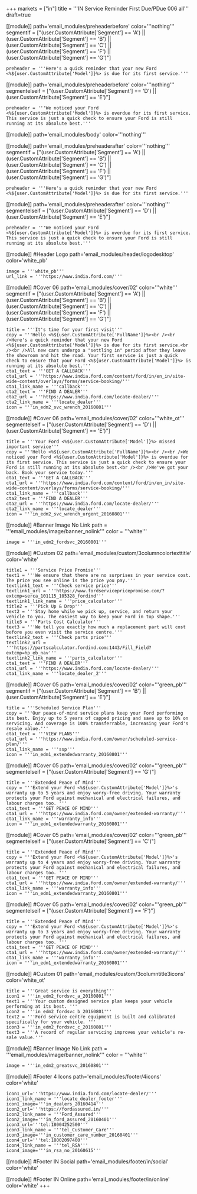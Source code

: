 +++
markets = ["in"]
title = '''IN Service Reminder First Due/PDue 006 all'''
draft=true

[[module]]
path='email_modules/preheaderbefore'
color='''nothing'''
segmentif = ["(user.CustomAttribute['Segment'] == 'A') || (user.CustomAttribute['Segment'] == 'B') || (user.CustomAttribute['Segment'] == 'C') || (user.CustomAttribute['Segment'] == 'F') || (user.CustomAttribute['Segment'] == 'G')"]

	preheader = '''Here's a quick reminder that your new Ford <%${user.CustomAttribute['Model']}%> is due for its first service.'''

[[module]]
path='email_modules/preheaderbefore'
color='''nothing'''
segmentelseif = ["(user.CustomAttribute['Segment'] == 'D') || (user.CustomAttribute['Segment'] == 'E')"]

	preheader = '''We noticed your Ford <%${user.CustomAttribute['Model']}%> is overdue for its first service. This service is just a quick check to ensure your Ford is still running at its absolute best.'''

[[module]]
path='email_modules/body'
color='''nothing'''

[[module]]
path='email_modules/preheaderafter'
color='''nothing'''
segmentif = ["(user.CustomAttribute['Segment'] == 'A') || (user.CustomAttribute['Segment'] == 'B') || (user.CustomAttribute['Segment'] == 'C') || (user.CustomAttribute['Segment'] == 'F') || (user.CustomAttribute['Segment'] == 'G')"]

	preheader = '''Here's a quick reminder that your new Ford <%${user.CustomAttribute['Model']}%> is due for its first service.'''

[[module]]
path='email_modules/preheaderafter'
color='''nothing'''
segmentelseif = ["(user.CustomAttribute['Segment'] == 'D') || (user.CustomAttribute['Segment'] == 'E')"]

	preheader = '''We noticed your Ford <%${user.CustomAttribute['Model']}%> is overdue for its first service. This service is just a quick check to ensure your Ford is still running at its absolute best.'''
 
[[module]] #Header Logo
path='email_modules/header/logodesktop'
color='white_pb'

	image = '''white_pb'''
	url_link = '''https://www.india.ford.com/'''

[[module]] #Cover 06
path='email_modules/cover/02'
color='''white'''
segmentif = ["(user.CustomAttribute['Segment'] == 'A') || (user.CustomAttribute['Segment'] == 'B') || (user.CustomAttribute['Segment'] == 'C') || (user.CustomAttribute['Segment'] == 'F') || (user.CustomAttribute['Segment'] == 'G')"]

	title = '''It's time for your first visit'''
	copy = '''Hello <%${user.CustomAttribute['FullName']}%><br /><br />Here's a quick reminder that your new Ford <%${user.CustomAttribute['Model']}%> is due for its first service.<br /><br />All new cars undergo a "settling in" period after they leave the showroom and hit the road. Your first service is just a quick check to ensure that your Ford <%${user.CustomAttribute['Model']}%> is running at its absolute best.'''
	cta1_text = '''GET A CALLBACK'''
	cta1_url = '''https://www.india.ford.com/content/ford/in/en_in/site-wide-content/overlays/forms/service-booking/'''
	cta1_link_name = '''callback'''
	cta2_text = '''FIND A DEALER'''
	cta2_url = '''https://www.india.ford.com/locate-dealer/'''
	cta2_link_name = '''locate_dealer'''
	icon = '''in_edm2_svc_wrench_20160801'''

[[module]] #Cover 06
path='email_modules/cover/02'
color='''white_ot'''
segmentelseif = ["(user.CustomAttribute['Segment'] == 'D') || (user.CustomAttribute['Segment'] == 'E')"]

	title = '''Your Ford <%${user.CustomAttribute['Model']}%> missed important service'''
	copy = '''Hello <%${user.CustomAttribute['FullName']}%><br /><br />We noticed your Ford <%${user.CustomAttribute['Model']}%> is overdue for its first service. This service is just a quick check to ensure your Ford is still running at its absolute best.<br /><br />We've got your back. Book your service today.'''
	cta1_text = '''GET A CALLBACK'''
	cta1_url = '''https://www.india.ford.com/content/ford/in/en_in/site-wide-content/overlays/forms/service-booking/'''
	cta1_link_name = '''callback'''
	cta2_text = '''FIND A DEALER'''
	cta2_url = '''https://www.india.ford.com/locate-dealer/'''
	cta2_link_name = '''locate_dealer'''
	icon = '''in_edm2_svc_wrench_urgent_20160801'''

[[module]] #Banner Image No Link
path = '''email_modules/image/banner_nolink'''
color = '''white'''

	image = '''in_edm2_fordsvc_20160801'''

[[module]] #Custom 02
path='email_modules/custom/3columncolortexttitle'
color='white'

	title1 = '''Service Price Promise'''
	text1 = '''We ensure that there are no surprises in your service cost. The price you see online is the price you pay.'''
	textlink1_text = '''Check service price'''
	textlink1_url = '''https://www.fordservicepricepromise.com/?extcmp=serca_101115_105328_fordind'''
	textlink1_link_name = '''price_calculator'''
	title2 = '''Pick Up & Drop'''
	text2 = '''Stay home while we pick up, service, and return your vehicle to you. The easiest way to keep your Ford in top shape.'''
	title3 = '''Parts Cost Calculator'''
	text3 = '''We tell you exactly how much a replacement part will cost before you even visit the service centre.'''
	textlink2_text = '''Check parts price'''
	textlink2_url = '''https://partscalculator.fordind.com:1443/Fill_Field?extcmp=hp_eb_nav'''
	textlink2_link_name = '''parts_calculator'''
	cta1_text = '''FIND A DEALER'''
	cta1_url = '''https://www.india.ford.com/locate-dealer/'''
	cta1_link_name = '''locate_dealer_2'''

[[module]] #Cover 05
path='email_modules/cover/02'
color='''green_pb'''
segmentif = ["(user.CustomAttribute['Segment'] == 'B') || (user.CustomAttribute['Segment'] == 'E')"]

	title = '''Scheduled Service Plan'''
	copy = '''Our peace-of-mind service plans keep your Ford performing its best. Enjoy up to 5 years of capped pricing and save up to 10% on servicing. And coverage is 100% transferrable, increasing your Ford's resale value.'''
	cta1_text = '''VIEW PLANS'''
	cta1_url = '''https://www.india.ford.com/owner/scheduled-service-plan/'''
	cta1_link_name = '''ssp'''
	icon = '''in_edm1_extendedwarranty_20160801'''

[[module]] #Cover 05
path='email_modules/cover/02'
color='''green_pb'''
segmentelseif = ["(user.CustomAttribute['Segment'] == 'G')"]

	title = '''Extended Peace of Mind'''
	copy = '''Extend your Ford <%${user.CustomAttribute['Model']}%>'s warranty up to 5 years and enjoy worry-free driving. Your warranty protects your Ford against mechanical and electrical failures, and labour charges too. '''
	cta1_text = '''GET PEACE OF MIND'''
	cta1_url = '''https://www.india.ford.com/owner/extended-warranty/'''
	cta1_link_name = '''warranty_info'''
	icon = '''in_edm1_extendedwarranty_20160801'''

[[module]] #Cover 05
path='email_modules/cover/02'
color='''green_pb'''
segmentelseif = ["(user.CustomAttribute['Segment'] == 'C')"]

	title = '''Extended Peace of Mind'''
	copy = '''Extend your Ford <%${user.CustomAttribute['Model']}%>'s warranty up to 4 years and enjoy worry-free driving. Your warranty protects your Ford against mechanical and electrical failures, and labour charges too. '''
	cta1_text = '''GET PEACE OF MIND'''
	cta1_url = '''https://www.india.ford.com/owner/extended-warranty/'''
	cta1_link_name = '''warranty_info'''
	icon = '''in_edm1_extendedwarranty_20160801'''

[[module]] #Cover 05
path='email_modules/cover/02'
color='''green_pb'''
segmentelseif = ["(user.CustomAttribute['Segment'] == 'F')"]

	title = '''Extended Peace of Mind'''
	copy = '''Extend your Ford <%${user.CustomAttribute['Model']}%>'s warranty up to 3 years and enjoy worry-free driving. Your warranty protects your Ford against mechanical and electrical failures, and labour charges too. '''
	cta1_text = '''GET PEACE OF MIND'''
	cta1_url = '''https://www.india.ford.com/owner/extended-warranty/'''
	cta1_link_name = '''warranty_info'''
	icon = '''in_edm1_extendedwarranty_20160801'''

[[module]] #Custom 01
path='email_modules/custom/3columntitle3icons'
color='white_ot'

	title = '''Great service is everything'''
	icon1 = '''in_edm2_fordsvc_a_20160801'''
	text1 = '''Your custom designed service plan keeps your vehicle performing at its best. '''
	icon2 = '''in_edm2_fordsvc_b_20160801'''
	text2 = '''Ford service centre equipment is built and calibrated specifically for your vehicle. '''
	icon3 = '''in_edm2_fordsvc_c_20160801'''
	text3 = '''A record of regular servicing improves your vehicle's re-sale value.'''

[[module]] #Banner Image No Link
path = '''email_modules/image/banner_nolink'''
color = '''white'''

	image = '''in_edm2_greatsvc_20160801'''

[[module]] #Footer 4 Icons
path='email_modules/footer/4icons'
color='white'

	icon1_url='''https://www.india.ford.com/locate-dealer/'''
	icon1_link_name = '''locate_dealer_footer'''
	icon1_image='''in_dealers_20160414'''
	icon2_url='''https://fordassured.in/'''
	icon2_link_name = '''Ford_Assured'''
	icon2_image='''in_ford_assured_20160401'''
	icon3_url='''tel:18004252500'''
	icon3_link_name = '''tel_Customer_Care'''
	icon3_image='''in_customer_care_number_20160401'''
	icon4_url='''tel:18002097400'''
	icon4_link_name = '''tel_RSA'''
	icon4_image='''in_rsa_no_20160615'''

[[module]] #Footer IN Social
path='email_modules/footer/in/social'
color='white'

[[module]] #Footer IN Online
path='email_modules/footer/in/online'
color='white'
+++
